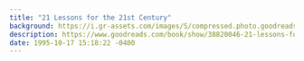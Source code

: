 ```yaml
---
title: "21 Lessons for the 21st Century"
background: https://i.gr-assets.com/images/S/compressed.photo.goodreads.com/books/1564577305l/38820046._SY75_.jpg
description: https://www.goodreads.com/book/show/38820046-21-lessons-for-the-21st-century
date: 1995-10-17 15:18:22 -0400
---
```

